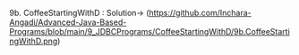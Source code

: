 9b. CoffeeStartingWithD :
    Solution-> (https://github.com/Inchara-Angadi/Advanced-Java-Based-Programs/blob/main/9_JDBCPrograms/CoffeeStartingWithD/9b.CoffeeStartingWithD.png)
